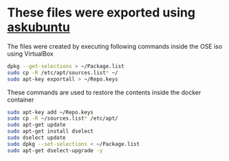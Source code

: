 # These files were exported using [askubuntu](https://askubuntu.com/questions/9135/how-to-backup-settings-and-list-of-installed-packages)

The files were created by executing following commands inside the OSE iso using VirtualBox

```sh
dpkg --get-selections > ~/Package.list
sudo cp -R /etc/apt/sources.list* ~/
sudo apt-key exportall > ~/Repo.keys
```

These commands are used to restore the contents inside the docker container

```sh
sudo apt-key add ~/Repo.keys
sudo cp -R ~/sources.list* /etc/apt/
sudo apt-get update
sudo apt-get install dselect
sudo dselect update
sudo dpkg --set-selections < ~/Package.list
sudo apt-get dselect-upgrade -y
```
